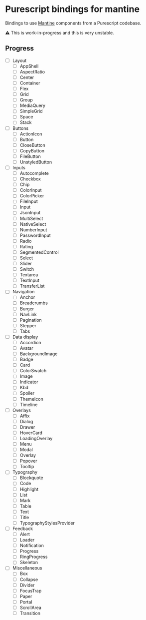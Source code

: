 # Purescript bindings for mantine

Bindings to use [Mantine](mantine.dev) components from a Purescript codebase.

:warning: This is work-in-progress and this is very unstable.

## Progress

- [ ] Layout
  - [ ] AppShell
  - [ ] AspectRatio
  - [ ] Center
  - [ ] Container
  - [ ] Flex
  - [ ] Grid
  - [ ] Group
  - [ ] MediaQuery
  - [ ] SimpleGrid
  - [ ] Space
  - [ ] Stack
- [ ] Buttons
  - [ ] ActionIcon
  - [ ] Button
  - [ ] CloseButton
  - [ ] CopyButton
  - [ ] FileButton
  - [ ] UnstyledButton
- [ ] Inputs
  - [ ] Autocomplete
  - [ ] Checkbox
  - [ ] Chip
  - [ ] ColorInput
  - [ ] ColorPicker
  - [ ] FileInput
  - [ ] Input
  - [ ] JsonInput
  - [ ] MultiSelect
  - [ ] NativeSelect
  - [ ] NumberInput
  - [ ] PasswordInput
  - [ ] Radio
  - [ ] Rating
  - [ ] SegmentedControl
  - [ ] Select
  - [ ] Slider
  - [ ] Switch
  - [ ] Textarea
  - [ ] TextInput
  - [ ] TransferList
- [ ] Navigation
  - [ ] Anchor
  - [ ] Breadcrumbs
  - [ ] Burger
  - [ ] NavLink
  - [ ] Pagination
  - [ ] Stepper
  - [ ] Tabs
- [ ] Data display
  - [ ] Accordion
  - [ ] Avatar
  - [ ] BackgroundImage
  - [ ] Badge
  - [ ] Card
  - [ ] ColorSwatch
  - [ ] Image
  - [ ] Indicator
  - [ ] Kbd
  - [ ] Spoiler
  - [ ] ThemeIcon
  - [ ] Timeline
- [ ] Overlays
  - [ ] Affix
  - [ ] Dialog
  - [ ] Drawer
  - [ ] HoverCard
  - [ ] LoadingOverlay
  - [ ] Menu
  - [ ] Modal
  - [ ] Overlay
  - [ ] Popover
  - [ ] Tooltip
- [ ] Typography
  - [ ] Blockquote
  - [ ] Code
  - [ ] Highlight
  - [ ] List
  - [ ] Mark
  - [ ] Table
  - [ ] Text
  - [ ] Title
  - [ ] TypographyStylesProvider
- [ ] Feedback
  - [ ] Alert
  - [ ] Loader
  - [ ] Notification
  - [ ] Progress
  - [ ] RingProgress
  - [ ] Skeleton
- [ ] Miscellaneous
  - [ ] Box
  - [ ] Collapse
  - [ ] Divider
  - [ ] FocusTrap
  - [ ] Paper
  - [ ] Portal
  - [ ] ScrollArea
  - [ ] Transition
